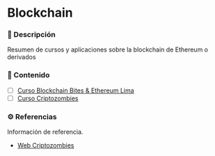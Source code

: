 # Blockchain

### 📝 Descripción

Resumen de cursos y aplicaciones sobre la blockchain de Ethereum o derivados

### 📒 Contenido

- [ ] [Curso Blockchain Bites & Ethereum Lima](freecode_api/README.md)
- [ ] [Curso Criptozombies](node_basic/README.md)

### ⚙️ Referencias

Información de referencia.

- [Web Criptozombies](https://cryptozombies.io/)
